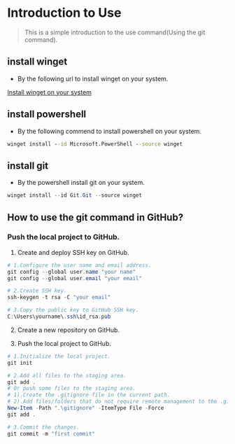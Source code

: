 # Introduction to Use

> This is a simple introduction to the use command(Using the git command).

## install winget

- By the following url to install winget on your system.

[Install winget on your system](https://github.com/microsoft/winget-cli/releases)

## install powershell

- By the following commend to install powershell on your system.

```cmd
winget install --id Microsoft.PowerShell --source winget
```

## install git

- By the powershell install git on your system.

```powershell
winget install --id Git.Git --source winget
```
## How to use the git command in GitHub?

### Push the local project to GitHub.
1. Create and deploy SSH key on GitHub.

```powershell
# 1.Configure the user name and email address.
git config --global user.name "your name"
git config --global user.email "your email"

# 2.Create SSH key.
ssh-keygen -t rsa -C "your email"

# 3.Copy the public key to GitHub SSH key.
C:\Users\yourname\.ssh\id_rsa.pub

```

2. Create a new repository on GitHub.

3. Push the local project to GitHub.

```powershell
# 1.Initialize the local project.
git init

# 2.Add all files to the staging area.
git add .
# Or push some files to the staging area.
# 1).Create the .gitignore file in the current path.
# 2).Add files/folders that do not require remote management to the .gitignore file.
New-Item -Path ".\gitignore" -ItemType File -Force
git add .

# 3.Commit the changes.
git commit -m "first commit"
```